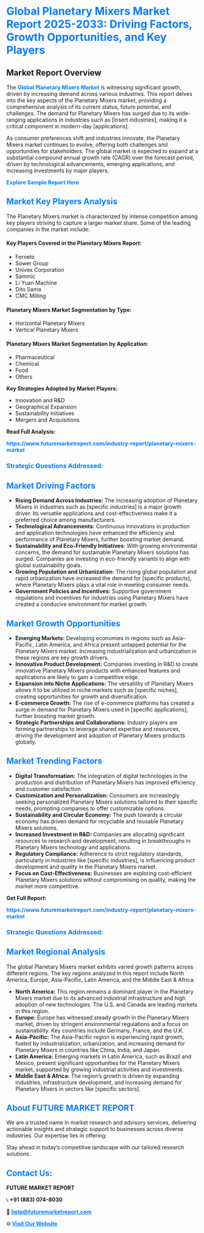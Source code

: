 <h1 style="color: #007BFF;">Global Planetary Mixers Market Report 2025-2033: Driving Factors, Growth Opportunities, and Key Players</h1>

<section id="overview">
<h2>Market Report Overview</h2>
<p>The <a href="https://www.futuremarketreport.com/industry-report/planetary-mixers-market" style="color: #007BFF; text-decoration: none;"><strong>Global Planetary Mixers Market</strong></a> is witnessing significant growth, driven by increasing demand across various industries. This report delves into the key aspects of the Planetary Mixers market, providing a comprehensive analysis of its current status, future potential, and challenges. The demand for Planetary Mixers has surged due to its wide-ranging applications in industries such as [insert industries], making it a critical component in modern-day [applications].</p>
<p>As consumer preferences shift and industries innovate, the Planetary Mixers market continues to evolve, offering both challenges and opportunities for stakeholders. The global market is expected to expand at a substantial compound annual growth rate (CAGR) over the forecast period, driven by technological advancements, emerging applications, and increasing investments by major players.</p>
</section>

<section id="overview">
<p><a href="https://www.futuremarketreport.com/request-sample/reportId=104788" style="color: #007BFF; text-decoration: none;"><strong>Explore Sample Report Here</strong></a></p>
</section>

<section id="key-players">
<h2 style="color: #007BFF;">Market Key Players Analysis</h2>
<p>The Planetary Mixers market is characterized by intense competition among key players striving to capture a larger market share. Some of the leading companies in the market include:</p>
<h4>Key Players Covered in the Planetary Mixers Report:</h4>
<ul><li>Ferneto</li><li>Sower Group</li><li>Univex Corporation</li><li>Sammic</li><li>Li Yuan Machine</li><li>Dito Sama</li><li>CMC Milling</li></ul>
<h4>Planetary Mixers Market Segmentation by Type:</h4>
<ul><li>Horizontal Planetary Mixers</li><li>Vertical Planetary Mixers</li></ul>

<h4>Planetary Mixers Market Segmentation by Application:</h4>
<ul><li>Pharmaceutical</li><li>Chemical</li><li>Food</li><li>Others</li></ul>
<p><strong>Key Strategies Adopted by Market Players:</strong></p>
<ul>
<li>Innovation and R&D</li>
<li>Geographical Expansion</li>
<li>Sustainability Initiatives</li>
<li>Mergers and Acquisitions</li>
</ul>
</section>

<section>
<p><strong>Read Full Analysis: </strong></p><a href="https://www.futuremarketreport.com/industry-report/planetary-mixers-market" style="color: #007BFF; text-decoration: none;"><strong>https://www.futuremarketreport.com/industry-report/planetary-mixers-market</strong></a>
<h3 style="color: #007BFF;">Strategic Questions Addressed:</h3>
</section>

<section id="driving-factors">
<h2 style="color: #007BFF;">Market Driving Factors</h2>
<ul>
<li><strong>Rising Demand Across Industries:</strong> The increasing adoption of Planetary Mixers in industries such as [specific industries] is a major growth driver. Its versatile applications and cost-effectiveness make it a preferred choice among manufacturers.</li>
<li><strong>Technological Advancements:</strong> Continuous innovations in production and application technologies have enhanced the efficiency and performance of Planetary Mixers, further boosting market demand.</li>
<li><strong>Sustainability and Eco-Friendly Initiatives:</strong> With growing environmental concerns, the demand for sustainable Planetary Mixers solutions has surged. Companies are investing in eco-friendly variants to align with global sustainability goals.</li>
<li><strong>Growing Population and Urbanization:</strong> The rising global population and rapid urbanization have increased the demand for [specific products], where Planetary Mixers plays a vital role in meeting consumer needs.</li>
<li><strong>Government Policies and Incentives:</strong> Supportive government regulations and incentives for industries using Planetary Mixers have created a conducive environment for market growth.</li>
</ul>
</section>

<section id="growth-opportunities">
<h2 style="color: #007BFF;">Market Growth Opportunities</h2>
<ul>
<li><strong>Emerging Markets:</strong> Developing economies in regions such as Asia-Pacific, Latin America, and Africa present untapped potential for the Planetary Mixers market. Increasing industrialization and urbanization in these regions are key growth drivers.</li>
<li><strong>Innovative Product Development:</strong> Companies investing in R&D to create innovative Planetary Mixers products with enhanced features and applications are likely to gain a competitive edge.</li>
<li><strong>Expansion into Niche Applications:</strong> The versatility of Planetary Mixers allows it to be utilized in niche markets such as [specific niches], creating opportunities for growth and diversification.</li>
<li><strong>E-commerce Growth:</strong> The rise of e-commerce platforms has created a surge in demand for Planetary Mixers used in [specific applications], further boosting market growth.</li>
<li><strong>Strategic Partnerships and Collaborations:</strong> Industry players are forming partnerships to leverage shared expertise and resources, driving the development and adoption of Planetary Mixers products globally.</li>
</ul>
</section>

<section id="trending-factors">
<h2 style="color: #007BFF;">Market Trending Factors</h2>
<ul>
<li><strong>Digital Transformation:</strong> The integration of digital technologies in the production and distribution of Planetary Mixers has improved efficiency and customer satisfaction.</li>
<li><strong>Customization and Personalization:</strong> Consumers are increasingly seeking personalized Planetary Mixers solutions tailored to their specific needs, prompting companies to offer customizable options.</li>
<li><strong>Sustainability and Circular Economy:</strong> The push towards a circular economy has driven demand for recyclable and reusable Planetary Mixers solutions.</li>
<li><strong>Increased Investment in R&D:</strong> Companies are allocating significant resources to research and development, resulting in breakthroughs in Planetary Mixers technology and applications.</li>
<li><strong>Regulatory Compliance:</strong> Adherence to strict regulatory standards, particularly in industries like [specific industries], is influencing product development and quality in the Planetary Mixers market.</li>
<li><strong>Focus on Cost-Effectiveness:</strong> Businesses are exploring cost-efficient Planetary Mixers solutions without compromising on quality, making the market more competitive.</li>
</ul>
</section>

<section>
<p><strong>Get Full Report: </strong></p><a href="https://www.futuremarketreport.com/industry-report/planetary-mixers-market" style="color: #007BFF; text-decoration: none;"><strong>https://www.futuremarketreport.com/industry-report/planetary-mixers-market</strong></a>
<h3 style="color: #007BFF;">Strategic Questions Addressed:</h3>
</section>


<section id="regional-analysis">
<h2 style="color: #007BFF;">Market Regional Analysis</h2>
<p>The global Planetary Mixers market exhibits varied growth patterns across different regions. The key regions analyzed in this report include North America, Europe, Asia-Pacific, Latin America, and the Middle East & Africa:</p>
<ul>
<li><strong>North America:</strong> This region remains a dominant player in the Planetary Mixers market due to its advanced industrial infrastructure and high adoption of new technologies. The U.S. and Canada are leading markets in this region.</li>
<li><strong>Europe:</strong> Europe has witnessed steady growth in the Planetary Mixers market, driven by stringent environmental regulations and a focus on sustainability. Key countries include Germany, France, and the U.K.</li>
<li><strong>Asia-Pacific:</strong> The Asia-Pacific region is experiencing rapid growth, fueled by industrialization, urbanization, and increasing demand for Planetary Mixers in countries like China, India, and Japan.</li>
<li><strong>Latin America:</strong> Emerging markets in Latin America, such as Brazil and Mexico, present significant opportunities for the Planetary Mixers market, supported by growing industrial activities and investments.</li>
<li><strong>Middle East & Africa:</strong> The region’s growth is driven by expanding industries, infrastructure development, and increasing demand for Planetary Mixers in sectors like [specific sectors].</li>
</ul>
</section>

<footer>
<h2 style="color: #007BFF;">About FUTURE MARKET REPORT</h2>
<p>We are a trusted name in market research and advisory services, delivering actionable insights and strategic support to businesses across diverse industries. Our expertise lies in offering:</p>

<p>Stay ahead in today’s competitive landscape with our tailored research solutions.</p>

<h2 style="color: #007BFF;">Contact Us:</h2>
<p><strong>FUTURE MARKET REPORT</strong></p>
<p>📞 <strong>+91 (883) 074-8030</strong></p>
<p>📧 <strong><a href="mailto:help@futuremarketreport.com" style="color: #007BFF;">help@futuremarketreport.com</a></strong></p>
<p>🌐 <strong><a href="https://www.futuremarketreport.com/" style="color: #007BFF;">Visit Our Website</a></strong></p>
</footer>
